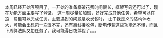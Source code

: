 本周已经开始写项目了，一开始的准备框架花费时间很长，框架写的还可以了，现在功能方面主要写了登录，
这一周尽量加加班，好好完成其他任务，希望可以在这一周里可以完成任务，主要遇到的问题是收发包时，
由于我定义的结构体太大，可能会出现包一次发不完，还有离线接收包，断电传输这些功能还不懂，而且
下周算法队又加任务了，我可能得日夜兼程了。。。
